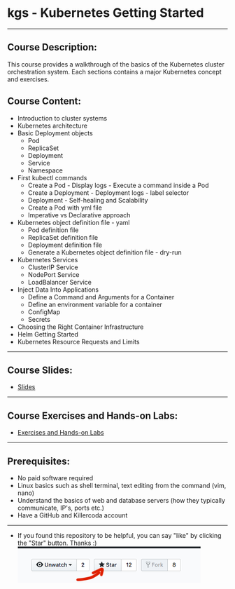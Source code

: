 # kgs - Kubernetes Getting Started

---

## Course Description:
This course provides a walkthrough of the basics of the Kubernetes cluster orchestration system. Each sections contains a major Kubernetes concept and exercises. 

## Course Content:
 - Introduction to cluster systems
 - Kubernetes architecture
 - Basic Deployment objects
   - Pod 
   - ReplicaSet
   - Deployment
   - Service
   - Namespace
 - First kubectl commands
   - Create a Pod - Display logs - Execute a command inside a Pod
   - Create a Deployment - Deployment logs - label selector
   - Deployment - Self-healing and Scalability 
   - Create a Pod with yml file
   - Imperative vs Declarative approach
 - Kubernetes object definition file - yaml
   - Pod definition file
   - ReplicaSet definition file
   - Deployment definition file
   - Generate a Kubernetes object definition file - dry-run
 - Kubernetes Services
   - ClusterIP Service
   - NodePort Service
   - LoadBalancer Service
 - Inject Data Into Applications
   - Define a Command and Arguments for a Container
   - Define an environment variable for a container
   - ConfigMap
   - Secrets
 - Choosing the Right Container Infrastructure 
 - Helm Getting Started
 - Kubernetes Resource Requests and Limits

--- 
## Course Slides:
 - [Slides](https://gerassimos.github.io/kgs/index.html)

---
## Course Exercises and Hands-on Labs:
 - [Exercises and Hands-on Labs](https://github.com/gerassimos/kgs/tree/main/exercises)

---
## Prerequisites:
- No paid software required
- Linux basics such as shell terminal, text editing from the command (vim, nano)
- Understand the basics of web and database servers (how they typically communicate, IP's, ports etc.)
- Have a GitHub and Killercoda account

---

 - If you found this repository to be helpful, you can say "like" by clicking the "Star" button. Thanks :)
![](docs/images/GithubClickStart.png) 

 
 